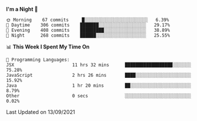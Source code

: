 <!--START_SECTION:waka-->
**I'm a Night 🦉** 

```text
🌞 Morning    67 commits     █░░░░░░░░░░░░░░░░░░░░░░░░   6.39% 
🌆 Daytime    306 commits    ███████░░░░░░░░░░░░░░░░░░   29.17% 
🌃 Evening    408 commits    █████████░░░░░░░░░░░░░░░░   38.89% 
🌙 Night      268 commits    ██████░░░░░░░░░░░░░░░░░░░   25.55%

```


📊 **This Week I Spent My Time On** 

```text
💬 Programming Languages: 
JSX                      11 hrs 32 mins      ██████████████████░░░░░░░   75.28% 
JavaScript               2 hrs 26 mins       ████░░░░░░░░░░░░░░░░░░░░░   15.92% 
Java                     1 hr 20 mins        ██░░░░░░░░░░░░░░░░░░░░░░░   8.79% 
Other                    0 secs              ░░░░░░░░░░░░░░░░░░░░░░░░░   0.02%

```


 Last Updated on 13/09/2021
<!--END_SECTION:waka-->
